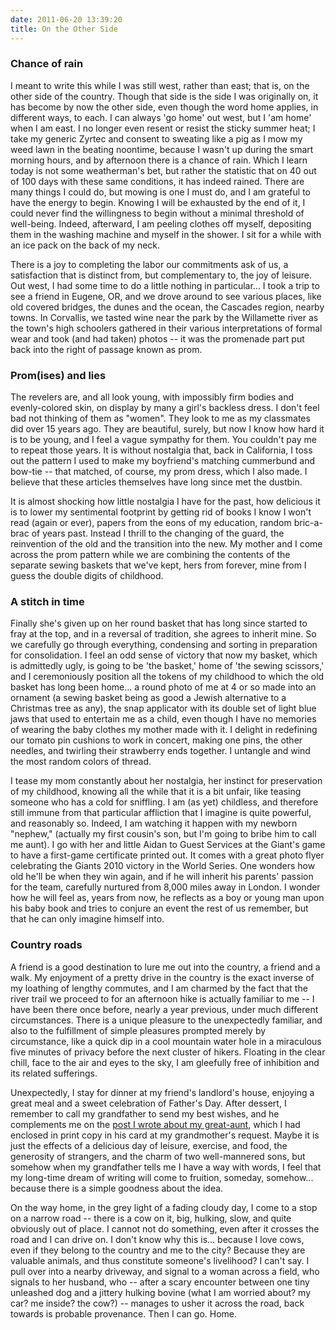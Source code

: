 ```yaml
---
date: 2011-06-20 13:39:20
title: On the Other Side
---
```


<h3>Chance of rain</h3>
I meant to write this while I was still west, rather than east; that is, on the other side of the country. Though that side is the side I was originally on, it has become by now the other side, even though the word home applies, in different ways, to each. I can always 'go home' out west, but I 'am home' when I am east. I no longer even resent or resist the sticky summer heat; I take my generic Zyrtec and consent to sweating like a pig as I mow my weed lawn in the beating noontime, because I wasn't up during the smart morning hours, and by afternoon there is a chance of rain. Which I learn today is not some weatherman's bet, but rather the statistic that on 40 out of 100 days with these same conditions, it has indeed rained.

<!--more-->There are many things I could do, but mowing is one I must do, and I am grateful to have the energy to begin. Knowing I will be exhausted by the end of it, I could never find the willingness to begin without a minimal threshold of well-being. Indeed, afterward, I am peeling clothes off myself, depositing them in the washing machine and myself in the shower. I sit for a while with an ice pack on the back of my neck.

There is a joy to completing the labor our commitments ask of us, a satisfaction that is distinct from, but complementary to, the joy of leisure. Out west, I had some time to do a little nothing in particular... I took a trip to see a friend in Eugene, OR, and we drove around to see various places, like old covered bridges, the dunes and the ocean, the Cascades region, nearby towns. In Corvallis, we tasted wine near the park by the Willamette river as the town's high schoolers gathered in their various interpretations of formal wear and took (and had taken) photos -- it was the promenade part put back into the right of passage known as prom.
<h3>Prom(ises) and lies</h3>
The revelers are, and all look young, with impossibly firm bodies and evenly-colored skin, on display by many a girl's backless dress. I don't feel bad not thinking of them as "women". They look to me as my classmates did over 15 years ago. They are beautiful, surely, but now I know how hard it is to be young, and I feel a vague sympathy for them. You couldn't pay me to repeat those years. It is without nostalgia that, back in California, I toss out the pattern I used to make my boyfriend's matching cummerbund and bow-tie -- that matched, of course, my prom dress, which I also made. I believe that these articles themselves have long since met the dustbin.

It is almost shocking how little nostalgia I have for the past, how delicious it is to lower my sentimental footprint by getting rid of books I know I won't read (again or ever), papers from the eons of my education, random bric-a-brac of years past. Instead I thrill to the changing of the guard, the reinvention of the old and the transition into the new. My mother and I come across the prom pattern while we are combining the contents of the separate sewing baskets that we've kept, hers from forever, mine from I guess the double digits of childhood.
<h3>A stitch in time</h3>
Finally she's given up on her round basket that has long since started to fray at the top, and in a reversal of tradition, she agrees to inherit mine. So we carefully go through everything, condensing and sorting in preparation for consolidation. I feel an odd sense of victory that now my basket, which is admittedly ugly, is going to be 'the basket,' home of 'the sewing scissors,' and I ceremoniously position all the tokens of my childhood to which the old basket has long been home... a round photo of me at 4 or so made into an ornament (a sewing basket being as good a Jewish alternative to a Christmas tree as any), the snap applicator with its double set of light blue jaws that used to entertain me as a child, even though I have no memories of wearing the baby clothes my mother made with it. I delight in redefining our tomato pin cushions to work in concert, making one pins, the other needles, and twirling their strawberry ends together. I untangle and wind the most random colors of thread.

I tease my mom constantly about her nostalgia, her instinct for preservation of my childhood, knowing all the while that it is a bit unfair, like teasing someone who has a cold for sniffling. I am (as yet) childless, and therefore still immune from that particular affliction that I imagine is quite powerful, and reasonably so. Indeed, I am watching it happen with my newborn "nephew," (actually my first cousin's son, but I'm going to bribe him to call me aunt). I go with her and little Aidan to Guest Services at the Giant's game to have a first-game certificate printed out. It comes with a great photo flyer celebrating the Giants 2010 victory in the World Series. One wonders how old he'll be when they win again, and if he will inherit his parents' passion for the team, carefully nurtured from 8,000 miles away in London. I wonder how he will feel as, years from now, he reflects as a boy or young man upon his baby book and tries to conjure an event the rest of us remember, but that he can only imagine himself into.
<h3>Country roads</h3>
A friend is a good destination to lure me out into the country, a friend and a walk. My enjoyment of a pretty drive in the country is the exact inverse of my loathing of lengthy commutes, and I am charmed by the fact that the river trail we proceed to for an afternoon hike is actually familiar to me -- I have been there once before, nearly a year previous, under much different circumstances. There is a unique pleasure to the unexpectedly familiar, and also to the fulfillment of simple pleasures prompted merely by circumstance, like a quick dip in a cool mountain water hole in a miraculous five minutes of privacy before the next cluster of hikers. Floating in the clear chill, face to the air and eyes to the sky, I am gleefully free of inhibition and its related sufferings.

Unexpectedly, I stay for dinner at my friend's landlord's house, enjoying a great meal and a sweet celebration of Father's Day. After dessert, I remember to call my grandfather to send my best wishes, and he complements me on the <a title="A Christmas Mitzvah" href="http://www.lightthetunnel.net/?p=35">post I wrote about my great-aunt</a>, which I had enclosed in print copy in his card at my grandmother's request. Maybe it is just the effects of a delicious day of leisure, exercise, and food, the generosity of strangers, and the charm of two well-mannered sons, but somehow when my grandfather tells me I have a way with words, I feel that my long-time dream of writing will come to fruition, someday, somehow... because there is a simple goodness about the idea.

On the way home, in the grey light of a fading cloudy day, I come to a stop on a narrow road -- there is a cow on it, big, hulking, slow, and quite obviously out of place. I cannot not do something, even after it crosses the road and I can drive on. I don't know why this is... because I love cows, even if they belong to the country and me to the city? Because they are valuable animals, and thus constitute someone's livelihood? I can't say. I pull over into a nearby driveway, and signal to a woman across a field, who signals to her husband, who -- after a scary encounter between one tiny unleashed dog and a jittery hulking bovine (what I am worried about? my car? me inside? the cow?) -- manages to usher it across the road, back towards is probable provenance. Then I can go. Home.
